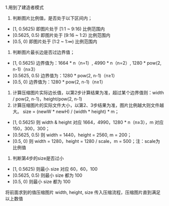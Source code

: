 1.用到了建造者模式

1. 判断图片比例值，是否处于以下区间内；

- [1, 0.5625) 即图片处于 [1:1 ~ 9:16) 比例范围内
- [0.5625, 0.5) 即图片处于 [9:16 ~ 1:2) 比例范围内
- [0.5, 0) 即图片处于 [1:2 ~ 1:∞) 比例范围内

1. 判断图片最长边是否过边界值；

- [1, 0.5625) 边界值为：1664 * n（n=1）, 4990 * n（n=2）, 1280 * pow(2, n-1)（n≥3）
- [0.5625, 0.5) 边界值为：1280 * pow(2, n-1)（n≥1）
- [0.5, 0) 边界值为：1280 * pow(2, n-1)（n≥1）

1. 计算压缩图片实际边长值，以第2步计算结果为准，超过某个边界值则：width / pow(2, n-1)，height/pow(2, n-1)
2. 计算压缩图片的实际文件大小，以第2、3步结果为准，图片比例越大则文件越大。
    size = (newW * newH) / (width * height) * m；

- [1, 0.5625) 则 width & height 对应 1664，4990，1280 * n（n≥3），m 对应 150，300，300；
- [0.5625, 0.5) 则 width = 1440，height = 2560, m = 200；
- [0.5, 0) 则 width = 1280，height = 1280 / scale，m = 500；注：scale为比例值

1. 判断第4步的size是否过小

- [1, 0.5625) 则最小 size 对应 60，60，100
- [0.5625, 0.5) 则最小 size 都为 100
- [0.5, 0) 则最小 size 都为 100

将前面求到的值压缩图片 width, height, size 传入压缩流程，压缩图片直到满足以上数值